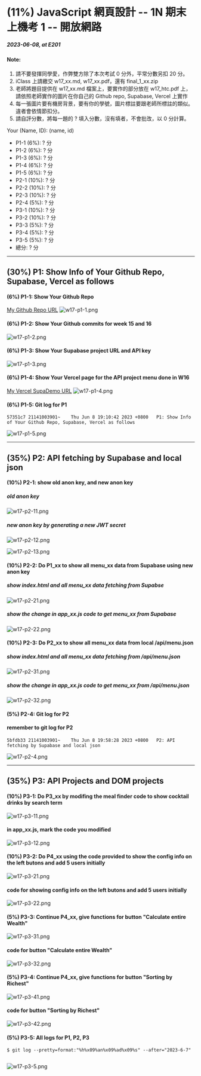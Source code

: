 # (11%) JavaScript 網頁設計 -- 1N 期末上機考 1 -- 開放網路

##### 2023-06-08, at E201

#### Note:

1. 請不要發揮同學愛，作弊雙方除了本次考試 0 分外，平常分數另扣 20 分。
2. iClass 上請繳交 w17_xx.md, w17_xx.pdf，還有 final_1_xx.zip
3. 老師將題目提供在 w17_xx.md 檔案上，要實作的部分放在 w17_htc.pdf 上，請依照老師實作的圖片在你自己的 Github repo, Supabase, Vercel 上實作
4. 每一張圖片要有機房背景，要有你的學號，圖片標註要跟老師所標註的類似。違者會依情節扣分。
5. 請自評分數，將每一題的 ? 填入分數，沒有填者，不會批改，以 0 分計算。

Your (Name, ID): (name, id)

- P1-1 (6%): ? 分
- P1-2 (6%): ? 分
- P1-3 (6%): ? 分
- P1-4 (6%): ? 分
- P1-5 (6%): ? 分
- P2-1 (10%): ? 分
- P2-2 (10%): ? 分
- P2-3 (10%): ? 分
- P2-4 (5%): ? 分
- P3-1 (10%): ? 分
- P3-2 (10%): ? 分
- P3-3 (5%): ? 分
- P3-4 (5%): ? 分
- P3-5 (5%): ? 分
- 總分: ? 分

---

## (30%) P1: Show Info of Your Github Repo, Supabase, Vercel as follows

#### (6%) P1-1: Show Your Github Repo

[My Github Repo URL](https://github.com/211410039/1112-1N-js-demo-id)
![w17-p1-1.png](https://qmfqlvkbasosvmqhicrw.supabase.co/storage/v1/object/public/demo-39/md_img/w17-p1-1.png?t=2023-06-08T11%3A01%3A53.101Z)

#### (6%) P1-2: Show Your Github commits for week 15 and 16

![w17-p1-2.png](https://qmfqlvkbasosvmqhicrw.supabase.co/storage/v1/object/public/demo-39/md_img/w17-p1-2.png?t=2023-06-08T11%3A09%3A00.171Z)

#### (6%) P1-3: Show Your Supabase project URL and API key

![w17-p1-3.png](https://qmfqlvkbasosvmqhicrw.supabase.co/storage/v1/object/public/demo-39/md_img/w17-p1-3.png?t=2023-06-08T11%3A09%3A00.171Z)

#### (6%) P1-4: Show Your Vercel page for the API project menu done in W16

[My Vercel SupaDemo URL](https://1112-1-n-js-demo-211410039.vercel.app/)
![w17-p1-4.png](https://qmfqlvkbasosvmqhicrw.supabase.co/storage/v1/object/public/demo-39/md_img/w17-p1-4.png?t=2023-06-08T11%3A09%3A00.171Z)

#### (6%) P1-5: Git log for P1

```
57351c7 21141003901~    Thu Jun 8 19:10:42 2023 +0800   P1: Show Info of Your Github Repo, Supabase, Vercel as follows
```

![w17-p1-5.png](https://qmfqlvkbasosvmqhicrw.supabase.co/storage/v1/object/public/demo-39/md_img/w17-p1-5.png?t=2023-06-08T11%3A09%3A00.171Z)

---

## (35%) P2: API fetching by Supabase and local json

#### (10%) P2-1: show old anon key, and new anon key

##### old anon key

![w17-p2-11.png](https://qmfqlvkbasosvmqhicrw.supabase.co/storage/v1/object/public/demo-39/md_img/w17-p2-11.png?t=2023-06-08T11%3A57%3A18.398Z)

##### new anon key by generating a new JWT secret

![w17-p2-12.png](https://qmfqlvkbasosvmqhicrw.supabase.co/storage/v1/object/public/demo-39/md_img/w17-p2-12.png?t=2023-06-08T11%3A57%3A18.398Z)

![w17-p2-13.png](https://qmfqlvkbasosvmqhicrw.supabase.co/storage/v1/object/public/demo-39/md_img/w17-p2-13.png?t=2023-06-08T11%3A57%3A18.398Z)

#### (10%) P2-2: Do P1_xx to show all menu_xx data from Supabase using new anon key

##### show index.html and all menu_xx data fetching from Supabse

![w17-p2-21.png](https://qmfqlvkbasosvmqhicrw.supabase.co/storage/v1/object/public/demo-39/md_img/w17-p2-21.png?t=2023-06-08T11%3A57%3A18.398Z)

##### show the change in app_xx.js code to get menu_xx from Supabase

![w17-p2-22.png](https://qmfqlvkbasosvmqhicrw.supabase.co/storage/v1/object/public/demo-39/md_img/w17-p2-22.png?t=2023-06-08T11%3A57%3A18.398Z)

#### (10%) P2-3: Do P2_xx to show all menu_xx data from local /api/menu.json

##### show index.html and all menu_xx data fetching from /api/menu.json

![w17-p2-31.png](https://qmfqlvkbasosvmqhicrw.supabase.co/storage/v1/object/public/demo-39/md_img/w17-p2-31.png?t=2023-06-08T11%3A57%3A18.398Z)

##### show the change in app_xx.js code to get menu_xx from /api/menu.json

![w17-p2-32.png](https://qmfqlvkbasosvmqhicrw.supabase.co/storage/v1/object/public/demo-39/md_img/w17-p2-32.png?t=2023-06-08T11%3A57%3A18.398Z)

#### (5%) P2-4: Git log for P2

#### remember to git log for P2

```
5bfdb33 21141003901~    Thu Jun 8 19:58:28 2023 +0800   P2: API fetching by Supabase and local json
```

![w17-p2-4.png](https://qmfqlvkbasosvmqhicrw.supabase.co/storage/v1/object/public/demo-39/md_img/w17-p2-4.png?t=2023-06-08T11%3A57%3A18.398Z)

---

## (35%) P3: API Projects and DOM projects

#### (10%) P3-1: Do P3_xx by modifing the meal finder code to show cocktail drinks by search term

![w17-p3-11.png](https://qmfqlvkbasosvmqhicrw.supabase.co/storage/v1/object/public/demo-39/md_img/w17-p3-11.png?t=2023-06-08T13%3A49%3A50.880Z)

#### in app_xx.js, mark the code you modified

![w17-p3-12.png](https://qmfqlvkbasosvmqhicrw.supabase.co/storage/v1/object/public/demo-39/md_img/w17-p3-12.png?t=2023-06-08T13%3A49%3A50.880Z)

#### (10%) P3-2: Do P4_xx using the code provided to show the config info on the left butons and add 5 users initially

![w17-p3-21.png](https://qmfqlvkbasosvmqhicrw.supabase.co/storage/v1/object/public/demo-39/md_img/w17-p3-21.png?t=2023-06-08T13%3A49%3A50.880Z)

#### code for showing config info on the left butons and add 5 users initially

![w17-p3-22.png](https://qmfqlvkbasosvmqhicrw.supabase.co/storage/v1/object/public/demo-39/md_img/w17-p3-22.png?t=2023-06-08T13%3A49%3A50.880Z)

#### (5%) P3-3: Continue P4_xx, give functions for button "Calculate entire Wealth"

![w17-p3-31.png]()

#### code for button "Calculate entire Wealth"

![w17-p3-32.png]()

#### (5%) P3-4: Continue P4_xx, give functions for button "Sorting by Richest"

![w17-p3-41.png]()

#### code for button "Sorting by Richest"

![w17-p3-42.png]()

#### (5%) P3-5: All logs for P1, P2, P3

```
$ git log --pretty=format:"%h%x09%an%x09%ad%x09%s" --after="2023-6-7"


```

![w17-p3-5.png]()
